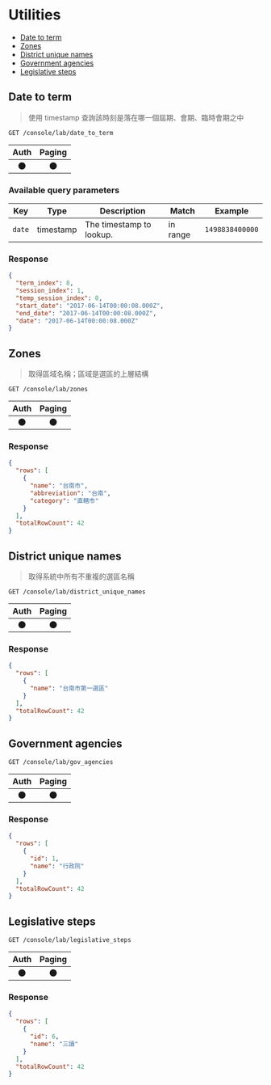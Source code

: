 # Utilities

- [Date to term](#date-to-term)
- [Zones](#zones)
- [District unique names](#district-unique-names)
- [Government agencies](#government-agencies)
- [Legislative steps](#legislative-steps)

## Date to term
> 使用 timestamp 查詢該時刻是落在哪一個屆期、會期、臨時會期之中

```
GET /console/lab/date_to_term
```

| Auth | Paging |
| :---: | :---: |
| 🌑 | 🌑 |

### Available query parameters

| Key | Type | Description | Match | Example |
| --- | --- | --- | --- | --- |
| `date` | timestamp | The timestamp to lookup. | in range | `1498838400000` |

### Response
```json
{
  "term_index": 8,
  "session_index": 1,
  "temp_session_index": 0,
  "start_date": "2017-06-14T00:00:08.000Z",
  "end_date": "2017-06-14T00:00:08.000Z",
  "date": "2017-06-14T00:00:08.000Z"
}
```
## Zones
> 取得區域名稱；區域是選區的上層結構

```
GET /console/lab/zones
```

| Auth | Paging |
| :---: | :---: |
| 🌑 | 🌑 |

### Response
```json
{
  "rows": [
    {
      "name": "台南市",
      "abbreviation": "台南",
      "category": "直轄市"
    }
  ],
  "totalRowCount": 42
}
```

## District unique names
> 取得系統中所有不重複的選區名稱

```
GET /console/lab/district_unique_names
```

| Auth | Paging |
| :---: | :---: |
| 🌑 | 🌑 |

### Response
```json
{
  "rows": [
    {
      "name": "台南市第一選區"
    }
  ],
  "totalRowCount": 42
}
```

## Government agencies
```
GET /console/lab/gov_agencies
```

| Auth | Paging |
| :---: | :---: |
| 🌑 | 🌑 |

### Response
```json
{
  "rows": [
    {
      "id": 1,
      "name": "行政院"
    }
  ],
  "totalRowCount": 42
}
```

## Legislative steps
```
GET /console/lab/legislative_steps
```

| Auth | Paging |
| :---: | :---: |
| 🌑 | 🌑 |

### Response
```json
{
  "rows": [
    {
      "id": 6,
      "name": "三讀"
    }
  ],
  "totalRowCount": 42
}
```
